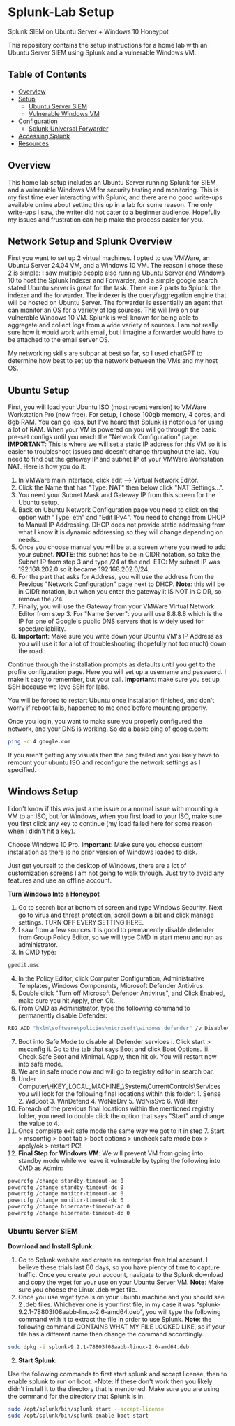 # Splunk-Lab Setup
Splunk SIEM on Ubuntu Server + Windows 10 Honeypot

This repository contains the setup instructions for a home lab with an Ubuntu Server SIEM using Splunk and a vulnerable Windows VM.

## Table of Contents

- [Overview](#overview)
- [Setup](#setup)
  - [Ubuntu Server SIEM](#ubuntu-server-siem)
  - [Vulnerable Windows VM](#vulnerable-windows-vm)
- [Configuration](#configuration)
  - [Splunk Universal Forwarder](#splunk-universal-forwarder)
- [Accessing Splunk](#accessing-splunk)
- [Resources](#resources)

## Overview

This home lab setup includes an Ubuntu Server running Splunk for SIEM and a vulnerable Windows VM for security testing and monitoring. This is my first time ever interacting with Splunk, and there are no good write-ups available online about setting this up in a lab for some reason. The only write-ups I saw, the writer did not cater to a beginner audience. Hopefully my issues and frustration can help make the process easier for you.

## Network Setup and Splunk Overview

First you want to set up 2 virtual machines. I opted to use VMWare, an Ubuntu Server 24.04 VM, and a Windows 10 VM. The reason I chose these 2 is simple: I saw multiple people also running Ubuntu Server and Windows 10 to host the Splunk Indexer and Forwarder, and a simple google search stated Ubuntu server is great for the task. There are 2 parts to Splunk: the indexer and the forwarder. The indexer is the query/aggregation engine that will be hosted on Ubuntu Server. The forwarder is essentially an agent that can monitor an OS for a variety of log sources. This will live on our vulnerable Windows 10 VM. Splunk is well known for being able to aggregate and collect logs from a wide variety of sources. I am not really sure how it would work with email, but I imagine a forwarder would have to be attached to the email server OS. 

My networking skills are subpar at best so far, so I used chatGPT to determine how best to set up the network between the VMs and my host OS.

## Ubuntu Setup

First, you will load your Ubuntu ISO (most recent version) to VMWare Workstation Pro (now free). For setup, I chose 100gb memory, 4 cores, and 8gb RAM. You can go less, but I've heard that Splunk is notorious for using a lot of RAM. When your VM is powered on you will go through the basic pre-set configs until you reach the "Network Configuration" page. **IMPORTANT**: This is where we will set a static IP address for this VM so it is easier to troubleshoot issues and doesn't change throughout the lab. You need to find out the gateway IP and subnet IP of your VMWare Workstation NAT. Here is how you do it: 
1. In VMWare main interface, click edit --> Virtual Network Editor.
2. Click the Name that has "Type: NAT" then below click "NAT Settings...".
3. You need your Subnet Mask and Gateway IP from this screen for the Ubuntu setup.
4. Back on Ubuntu Network Configuration page you need to click on the option with "Type: eth" and "Edit IPv4". You need to change from DHCP to Manual IP Addressing. DHCP does not provide static addressing from what I know it is dynamic addressing so they will change depending on needs..
5. Once you choose manual you will be at a screen where you need to add your subnet. **NOTE**: this subnet has to be in CIDR notation, so take the Subnet IP from step 3 and type /24 at the end. ETC: My subnet IP was 192.168.202.0 so it became 192.168.202.0/24.
6. For the part that asks for Address, you will use the address from the Previous "Network Configuration" page next to DHCP. **Note**: this will be in CIDR notation, but when you enter the gateway it IS NOT in CIDR, so remove the /24.
7. Finally, you will use the Gateway from your VMWare Virtual Network Editor from step 3. For "Name Server": you will use 8.8.8.8 which is the IP for one of Google's public DNS servers that is widely used for speed/reliability.
8. **Important**: Make sure you write down your Ubuntu VM's IP Address as you will use it for a lot of troubleshooting (hopefully not too much) down the road.

Continue through the installation prompts as defaults until you get to the profile configuration page. Here you will set up a username and password. I make it easy to remember, but your call. **Important**: make sure you set up SSH because we love SSH for labs. 

You will be forced to restart Ubuntu once installation finished, and don't worry if reboot fails, happened to me once before mounting properly. 

Once you login, you want to make sure you properly configured the network, and your DNS is working. So do a basic ping of google.com: 

```sh
ping -c 4 google.com
```

If you aren't getting any visuals then the ping failed and you likely have to remount your ubuntu ISO and reconfigure the network settings as I specified.

## Windows Setup

I don't know if this was just a me issue or a normal issue with mounting a VM to an ISO, but for Windows, when you first load to your ISO, make sure you first click any key to continue (my load failed here for some reason when I didn't hit a key). 

Choose Windows 10 Pro. **Important**: Make sure you choose custom installation as there is no prior version of Windows loaded to disk. 

Just get yourself to the desktop of Windows, there are a lot of customization screens I am not going to walk through. Just try to avoid any features and use an offline account. 

**Turn Windows Into a Honeypot**

1. Go to search bar at bottom of screen and type Windows Security. Next go to virus and threat protection, scroll down a bit and click manage settings. TURN OFF EVERY SETTING HERE.
2. I saw from a few sources it is good to permanently disable defender from Group Policy Editor, so we will type CMD in start menu and run as administrator.
3. In CMD type:
```sh
gpedit.msc
```
4. In the Policy Editor, click Computer Configuration, Administrative Templates, Windows Components, Microsoft Defender Antivirus.
5. Double click "Turn off Microsoft Defender Antivirus", and Click Enabled, make sure you hit Apply, then Ok. 
6. From CMD as Administrator, type the following command to permanently disable Defender:
```sh
REG ADD "hklm\software\policies\microsoft\windows defender" /v DisableAntiSpyware /t REG_DWORD /d 1 /f
```
7. Boot into Safe Mode to disable all Defender services
  i. Click start > msconfig
  ii. Go to the tab that says Boot and click Boot Options.
  iii. Check Safe Boot and Minimal. Apply, then hit ok. You will restart now into safe mode.
8. We are in safe mode now and will go to registry editor in search bar.
9. Under Computer\HKEY_LOCAL_MACHINE_\System\CurrentControls\Services you will look for the following final locations within this folder: 1. Sense 2. WdBoot 3. WinDefend 4. WdNisDrv 5.  WdNisSvc 6. WdFilter
10. Foreach of the previous final locations within the mentioned registry folder, you need to double click the option that says "Start" and change the value to 4.
11. Once complete exit safe mode the same way we got to it in step 7. Start > msconfig > boot tab > boot options > uncheck safe mode box > apply/ok > restart PC!
12. **Final Step for Windows VM**: We will prevent VM from going into standby mode while we leave it vulnerable by typing the following into CMD as Admin:
```sh
powercfg /change standby-timeout-ac 0
powercfg /change standby-timeout-dc 0
powercfg /change monitor-timeout-ac 0
powercfg /change monitor-timeout-dc 0
powercfg /change hibernate-timeout-ac 0
powercfg /change hibernate-timeout-dc 0
```
### Ubuntu Server SIEM

**Download and Install Splunk:**

1. Go to Splunk website and create an enterprise free trial account. I believe these trials last 60 days, so you have plenty of time to capture traffic. Once you create your account, navigate to the Splunk download and copy the wget for your use on your Ubuntu Server VM. **Note**: Make sure you choose the Linux .deb wget file. 
2. Once you use wget type ls on your ubuntu machine and you should see 2 .deb files. Whichever one is your first file, in my case it was "splunk-9.2.1-78803f08aabb-linux-2.6-amd64.deb", you will type the following command with it to extract the file in order to use Splunk. **Note**: the following command CONTAINS WHAT MY FILE LOOKED LIKE, so if your file has a different name then change the command accordingly.
```sh
sudo dpkg -i splunk-9.2.1-78803f08aabb-linux-2.6-amd64.deb
```


2. **Start Splunk:**

Use the following commands to first start splunk and accept license, then to enable splunk to run on boot. *Note: If these don't work then you likely didn't install it to the directory that is mentioned. Make sure you are using the command for the directory that Splunk is in.

  ```sh
  sudo /opt/splunk/bin/splunk start --accept-license
  sudo /opt/splunk/bin/splunk enable boot-start

  
